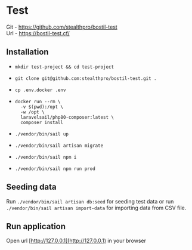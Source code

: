 # Test

Git - https://github.com/stealthpro/bostil-test \
Url - https://bostil-test.cf/

## Installation

- ```shell
  mkdir test-project && cd test-project
  ```
- ```shell
  git clone git@github.com:stealthpro/bostil-test.git .
  ```
- ```shell
  cp .env.docker .env
  ```
- ```shell
  docker run --rm \
    -v $(pwd):/opt \
    -w /opt \
    laravelsail/php80-composer:latest \
    composer install
  ```
- ```shell
  ./vendor/bin/sail up
  ```
- ```shell
  ./vendor/bin/sail artisan migrate
  ```
- ```shell
  ./vendor/bin/sail npm i
  ```
- ```shell
  ./vendor/bin/sail npm run prod
  ```

## Seeding data

Run `./vendor/bin/sail artisan db:seed` for seeding test data
or run `./vendor/bin/sail artisan import-data` for importing data from CSV file.


## Run application

Open  url [http://127.0.0.1](http://127.0.0.1) in your browser
